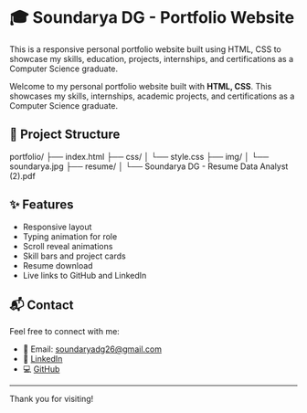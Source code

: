 # 🎓 Soundarya DG - Portfolio Website
This is a responsive personal portfolio website built using HTML, CSS to showcase my skills, education, projects, internships, and certifications as a Computer Science graduate.

Welcome to my personal portfolio website built with **HTML, CSS**. This showcases my skills, internships, academic projects, and certifications as a Computer Science graduate.

## 📁 Project Structure
portfolio/
├── index.html
├── css/
│ └── style.css
├── img/
│ └── soundarya.jpg
├── resume/
│ └── Soundarya DG - Resume Data Analyst (2).pdf

## ✨ Features
- Responsive layout
- Typing animation for role
- Scroll reveal animations
- Skill bars and project cards
- Resume download
- Live links to GitHub and LinkedIn
## 📬 Contact
Feel free to connect with me:
- 📧 Email: soundaryadg26@gmail.com
- 🔗 [LinkedIn](https://www.linkedin.com/in/soundarya-dg-80b987227)
- 💻 [GitHub](https://github.com/Soundarya1-DG)

---

Thank you for visiting!
